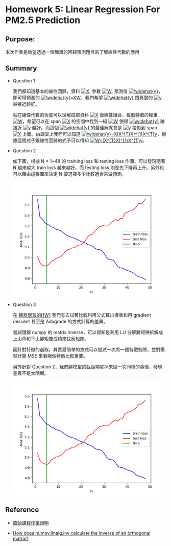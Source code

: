 # Homework 5: Linear Regression For PM2.5 Prediction

## Purpose:

本次作業是新望透過一個簡單的回歸預測題目來了解線性代數的應用

## Summary

- Question 1  
  
  我們都知道基本的線性回歸，資料 <a href="https://www.codecogs.com/eqnedit.php?latex=X" target="_blank"><img src="https://latex.codecogs.com/gif.latex?X" title="X" /></a>, 參數 <a href="https://www.codecogs.com/eqnedit.php?latex=W" target="_blank"><img src="https://latex.codecogs.com/gif.latex?W" title="W" /></a>, 預測值 <a href="https://www.codecogs.com/eqnedit.php?latex=\widehat{y}" target="_blank"><img src="https://latex.codecogs.com/gif.latex?\widehat{y}" title="\widehat{y}" /></a>，即可得預測的 <a href="https://www.codecogs.com/eqnedit.php?latex=\widehat{y}=XW" target="_blank"><img src="https://latex.codecogs.com/gif.latex?\widehat{y}=XW" title="\widehat{y}=XW" /></a>。我們希望 <a href="https://www.codecogs.com/eqnedit.php?latex=\widehat{y}" target="_blank"><img src="https://latex.codecogs.com/gif.latex?\widehat{y}" title="\widehat{y}" /></a> 跟真實的 <a href="https://www.codecogs.com/eqnedit.php?latex=y" target="_blank"><img src="https://latex.codecogs.com/gif.latex?y" title="y" /></a> 越接近越好。  

  站在線性代數的角度可以理解成把資料 <a href="https://www.codecogs.com/eqnedit.php?latex=X" target="_blank"><img src="https://latex.codecogs.com/gif.latex?X" title="X" /></a> 做線性組合，每個特徵的權重 <a href="https://www.codecogs.com/eqnedit.php?latex=W" target="_blank"><img src="https://latex.codecogs.com/gif.latex?W" title="W" /></a>，希望可以在 span <a href="https://www.codecogs.com/eqnedit.php?latex=X" target="_blank"><img src="https://latex.codecogs.com/gif.latex?X" title="X" /></a> 的空間中找到一組 <a href="https://www.codecogs.com/eqnedit.php?latex=W" target="_blank"><img src="https://latex.codecogs.com/gif.latex?W" title="W" /></a> 使得 <a href="https://www.codecogs.com/eqnedit.php?latex=\widehat{y}" target="_blank"><img src="https://latex.codecogs.com/gif.latex?\widehat{y}" title="\widehat{y}" /></a> 越接近 <a href="https://www.codecogs.com/eqnedit.php?latex=y" target="_blank"><img src="https://latex.codecogs.com/gif.latex?y" title="y" /></a> 越好。而這個 <a href="https://www.codecogs.com/eqnedit.php?latex=\widehat{y}" target="_blank"><img src="https://latex.codecogs.com/gif.latex?\widehat{y}" title="\widehat{y}" /></a> 的最佳解就會是 <a href="https://www.codecogs.com/eqnedit.php?latex=y" target="_blank"><img src="https://latex.codecogs.com/gif.latex?y" title="y" /></a> 投影到 span <a href="https://www.codecogs.com/eqnedit.php?latex=X" target="_blank"><img src="https://latex.codecogs.com/gif.latex?X" title="X" /></a> 上面。由課堂上我們可以知道 <a href="https://www.codecogs.com/eqnedit.php?latex=\widehat{y}=X(X^{T}X)^{1}X^{T}y" target="_blank"><img src="https://latex.codecogs.com/gif.latex?\widehat{y}=X(X^{T}X)^{1}X^{T}y" title="\widehat{y}=X(X^{T}X)^{1}X^{T}y" /></a>，根據這個式子跟線性回歸的式子可以得知 <a href="https://www.codecogs.com/eqnedit.php?latex=W=(X^{T}X)^{1}X^{T}y" target="_blank"><img src="https://latex.codecogs.com/gif.latex?W=(X^{T}X)^{1}X^{T}y" title="W=(X^{T}X)^{1}X^{T}y" /></a>。

- Question 2  
  
  如下圖，根據 N = 1~48 的 training loss 和 testing loss 作圖，可以發現隨著 N 越來越大 train loss 越來越好，而 testing loss 則是先下降再上升。另外也可以藉由這張圖來決定 N 要選擇多少比較適合來做預測。

  ![](plot.png)

- Question 3  

  在 [機器學習的HW1](https://github.com/machineCYC/2017MLSpring_Hung-yi-Lee/tree/master/HW1) 我們有去試著比較利用公式算出權重和用 gradient descent 甚至是 Adagrade 的方式計算的差異。
  
  嘗試理解 numpy 的 matrix inverse，可以得知是利用 LU 分解將矩陣拆解成上山角和下山腳矩陣成積來找反矩陣。

  而針對特徵的選取，其實最簡單的方式可以嘗試一次將一個特徵剔除，並對模型計算 MSE 來看哪個特徵比較重要。

  另外針對 Question 2，我們將模型的截距項拿掉來做一次同樣的事情，發現差異不是太明顯。
  
  ![](plot_no_w0.png)

## Reference

- [原始課程作業說明](https://drive.google.com/file/d/1NRMQInCh8kPKj9P6qsTINHCHaYolIihZ/view?fbclid=IwAR0GJGMKiMkWNJFQxYauZfnwedY7gNDScOz0K6wSQ6j13SJhi8AUUpofK2o)

- [How does numpy.linalg.inv calculate the inverse of an orthogonal matrix?](https://stackoverflow.com/questions/16569613/how-does-numpy-linalg-inv-calculate-the-inverse-of-an-orthogonal-matrix)